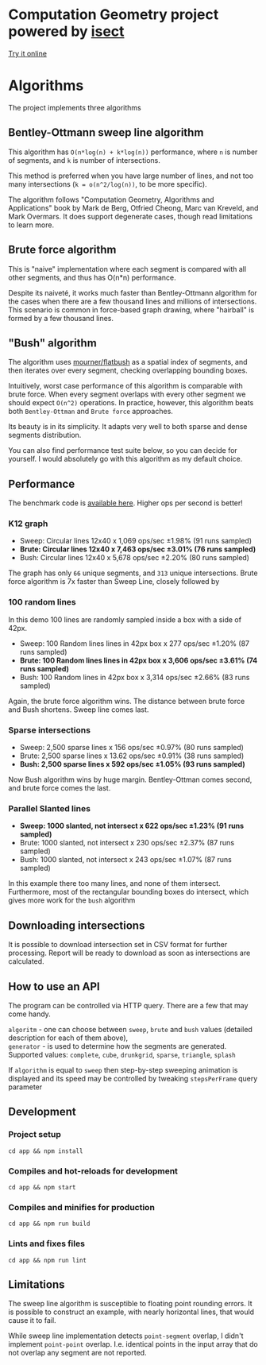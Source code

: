 # Computation Geometry project powered by [isect](https://github.com/anvaka/isect)

[Try it online](https://jazzy-douhua-4ec3ba.netlify.app/?isAsync=true&p0=98&p1=9&algorithm=sweep&generator=drunkgrid&stepsPerFrame=1)

# Algorithms

The project implements three algorithms

## Bentley-Ottmann sweep line algorithm

This algorithm has `O(n*log(n) + k*log(n))` performance, where `n` is number of
segments, and `k` is number of intersections.

This method is preferred when you have large number of lines, and not too many
intersections (`k = o(n^2/log(n))`, to be more specific). 

The algorithm follows "Computation Geometry, Algorithms and Applications" book
by Mark de Berg, Otfried Cheong, Marc van Kreveld, and Mark Overmars. It does support
degenerate cases, though read limitations to learn more.

## Brute force algorithm

This is "naive" implementation where each segment is compared with all other segments,
and thus has O(n*n) performance.

Despite its naiveté, it works much faster than Bentley-Ottmann algorithm for the cases
when there are a few thousand lines and millions of intersections. This scenario is
common in force-based graph drawing, where "hairball" is formed by a few thousand lines.

## "Bush" algorithm

The algorithm uses [mourner/flatbush](https://github.com/mourner/flatbush) as a spatial
index of segments, and then iterates over every segment, checking overlapping bounding boxes.

Intuitively, worst case performance of this algorithm is comparable with brute force. When every segment
overlaps with every other segment we should expect `O(n^2)` operations. In practice, however, this 
algorithm beats both `Bentley-Ottman` and `Brute force` approaches.

Its beauty is in its simplicity. It adapts very well to both sparse and dense segments distribution.

You can also find performance test suite below, so you can decide for yourself. I would absolutely go with
this algorithm as my default choice.

## Performance 

The benchmark code is [available here](https://github.com/anvaka/isect/blob/master/perf/index.js). Higher ops per second is better!

### K12 graph

* Sweep: Circular lines 12x40 x 1,069 ops/sec ±1.98% (91 runs sampled)
* **Brute: Circular lines 12x40 x 7,463 ops/sec ±3.01% (76 runs sampled)**
* Bush: Circular lines 12x40 x 5,678 ops/sec ±2.20% (80 runs sampled)

The graph has only `66` unique segments, and `313` unique
intersections. Brute force algorithm is 7x faster than Sweep Line, closely followed by


### 100 random lines

In this demo 100 lines are randomly sampled inside a box with a side of 42px.

* Sweep: 100 Random lines lines in 42px box x 277 ops/sec ±1.20% (87 runs sampled)
* **Brute: 100 Random lines lines in 42px box x 3,606 ops/sec ±3.61% (74 runs sampled)**
* Bush: 100 Random lines in 42px box x 3,314 ops/sec ±2.66% (83 runs sampled)

Again, the brute force algorithm wins. The distance between brute force and 
Bush shortens. Sweep line comes last.

### Sparse intersections

* Sweep: 2,500 sparse lines x 156 ops/sec ±0.97% (80 runs sampled)
* Brute: 2,500 sparse lines x 13.62 ops/sec ±0.91% (38 runs sampled)
* **Bush: 2,500 sparse lines x 592 ops/sec ±1.05% (93 runs sampled)**

Now Bush algorithm wins by huge margin. Bentley-Ottman comes second, and brute
force comes the last.

### Parallel Slanted lines

* **Sweep: 1000 slanted, not intersect x 622 ops/sec ±1.23% (91 runs sampled)**
* Brute: 1000 slanted, not intersect x 230 ops/sec ±2.37% (87 runs sampled)
* Bush: 1000 slanted, not intersect x 243 ops/sec ±1.07% (87 runs sampled)

In this example there too many lines, and none of them intersect. Furthermore, most of the
rectangular bounding boxes do intersect, which gives more work for the `bush` algorithm

## Downloading intersections

It is possible to download intersection set in CSV format for further processing. 
Report will be ready to download as soon as intersections are calculated.

## How to use an API

The program can be controlled via HTTP query. There are a few that may come handy.

`algoritm` - one can choose between `sweep`, `brute` and `bush` values (detailed description for each of them above),  
`generator` - is used to determine how the segments are generated. Supported values: `complete`, `cube`, `drunkgrid`, `sparse`, `triangle`, `splash`

If `algorithm` is equal to `sweep` then step-by-step sweeping animation is displayed and its speed may be controlled by tweaking `stepsPerFrame` query parameter

## Development

### Project setup
```
cd app && npm install
```

### Compiles and hot-reloads for development
```
cd app && npm start
```

### Compiles and minifies for production
```
cd app && npm run build
```

### Lints and fixes files
```
cd app && npm run lint
```


## Limitations

The sweep line algorithm is susceptible to floating point rounding errors. It is
possible to construct an example, with nearly horizontal lines, that would
cause it to fail.

While sweep line implementation detects `point-segment` overlap, I didn't implement `point-point`
overlap. I.e. identical points in the input array that do not overlap any segment
are not reported.
